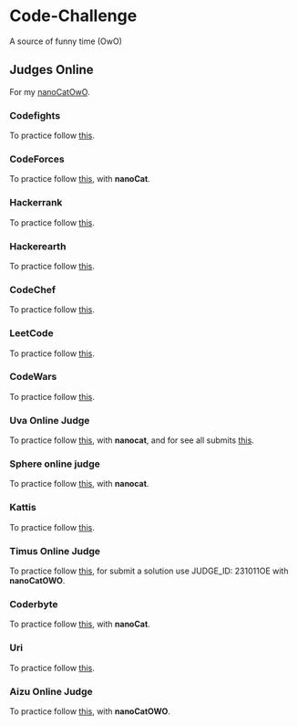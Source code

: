 # Code-Challenge
A source of funny time (OwO)

## Judges Online
For my [nanoCatOwO](github.com/nanoCatOWO).

### Codefights
To practice follow [this](http://codefights.com).

### CodeForces
To practice follow [this](http://codeforces.com), with __nanoCat__.

### Hackerrank
To practice follow [this](http://www.hackerrank.com).

### Hackerearth
To practice follow [this](http://www.hackerearth.com).

### CodeChef
To practice follow [this](http://www.codechef.com).

### LeetCode
To practice follow [this](http://leetcode.com).

### CodeWars
To practice follow [this](http://codewars.com).

### Uva Online Judge
To practice follow [this](http://uva.onlinejudge.org), with __nanocat__, and for see all submits [this](http://uhunt.onlinejudge.org/id/899461).

### Sphere online judge
To practice follow [this](http://www.spoj.com/), with __nanocat__.

### Kattis
To practice follow [this](http://open.kattis.com/).

### Timus Online Judge
To practice follow [this](http://acm.timus.ru/), for submit a solution use JUDGE_ID: 231011OE with __nanoCatOWO__.

### Coderbyte
To practice follow [this](http://coderbyte.com), with __nanoCat__.

### Uri
To practice follow [this](http://www.urionlinejudge.com.br/).

### Aizu Online Judge
To practice follow [this](http://judge.u-aizu.ac.jp/onlinejudge/), with __nanoCatOWO__.

